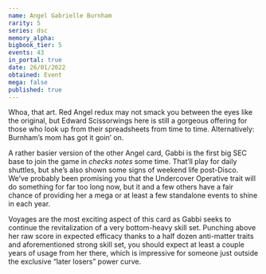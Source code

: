 ```yaml
---
name: Angel Gabrielle Burnham
rarity: 5
series: dsc
memory_alpha:
bigbook_tier: 5
events: 43
in_portal: true
date: 26/01/2022
obtained: Event
mega: false
published: true
---
```


Whoa, that art. Red Angel redux may not smack you between the eyes like the original, but Edward Scissorwings here is still a gorgeous offering for those who look up from their spreadsheets from time to time. Alternatively: Burnham’s mom has got it goin’ on.

A rather basier version of the other Angel card, Gabbi is the first big SEC base to join the game in *checks notes* some time. That’ll play for daily shuttles, but she’s also shown some signs of weekend life post-Disco. We’ve probably been promising you that the Undercover Operative trait will do something for far too long now, but it and a few others have a fair chance of providing her a mega or at least a few standalone events to shine in each year.

Voyages are the most exciting aspect of this card as Gabbi seeks to continue the revitalization of a very bottom-heavy skill set. Punching above her raw score in expected efficacy thanks to a half dozen anti-matter traits and aforementioned strong skill set, you should expect at least a couple years of usage from her there, which is impressive for someone just outside the exclusive “later losers” power curve.
